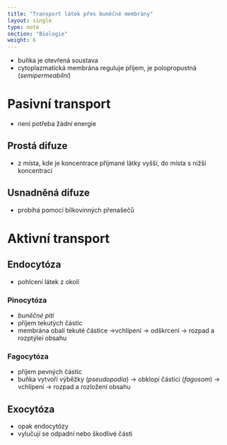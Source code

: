 ```yaml
---
title: "Transport látek přes buněčné membrány"
layout: single
type: note
section: "Biologie"
weight: 6
---
```

- buňka je otevřená soustava
- cytoplazmatická membrána reguluje příjem, je polopropustná (_semipermeabilní_)
# Pasivní transport
- není potřeba žádní energie
## Prostá difuze
- z místa, kde je koncentrace příjmané látky vyšší, do místa s nižší koncentrací
## Usnadněná difuze
- probíhá pomocí bílkovinných přenašečů
# Aktivní transport
## Endocytóza
- pohlcení látek z okolí
### Pinocytóza
- _buněčné pití_
- příjem tekutých částic
- membrána obalí tekuté částice ->vchlípení -> odškrcení -> rozpad a rozptýleí obsahu
### Fagocytóza
- příjem pevných částic
- buňka vytvoří výběžky (_pseudopodia_) -> obklopí částici (_fagosom_) -> vchlípení -> rozpad a rozložení obsahu
## Exocytóza
- opak endocytózy
- vylučují se odpadní nebo škodlivé části